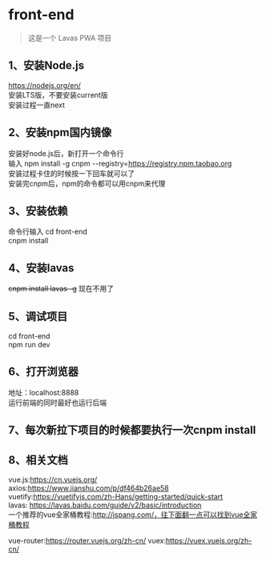 ﻿# front-end

> 这是一个 Lavas PWA 项目

## 1、安装Node.js
https://nodejs.org/en/<br>
安装LTS版，不要安装current版<br>
安装过程一直next<br>
## 2、安装npm国内镜像
安装好node.js后，新打开一个命令行<br>
输入 npm install -g cnpm --registry=https://registry.npm.taobao.org<br>
安装过程卡住的时候按一下回车就可以了<br>
安装完cnpm后，npm的命令都可以用cnpm来代理<br>

## 3、安装依赖
命令行输入
cd front-end<br>
cnpm install<br>

## 4、安装lavas
~~cnpm install lavas -g~~ 现在不用了

## 5、调试项目
cd front-end<br>
npm run  dev<br>

## 6、打开浏览器
地址：localhost:8888<br>
运行前端的同时最好也运行后端<br>

## 7、每次新拉下项目的时候都要执行一次cnpm install

## 8、相关文档
vue.js:https://cn.vuejs.org/<br>
axios:https://www.jianshu.com/p/df464b26ae58<br>
vuetify:https://vuetifyjs.com/zh-Hans/getting-started/quick-start<br>
lavas: https://lavas.baidu.com/guide/v2/basic/introduction<br>
一个推荐的vue全家桶教程:http://jspang.com/，往下面翻一点可以找到vue全家桶教程<br>

vue-router:https://router.vuejs.org/zh-cn/
vuex:https://vuex.vuejs.org/zh-cn/

